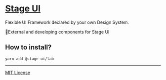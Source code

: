 # [Stage UI](http://stageui.abr.tech)
Flexible UI Framework declared by your own Design System.

🧪External and developing components for Stage UI

## How to install?

```
yarn add @stage-ui/lab
```

***
[MIT License](https://github.com/stage-org/StageUI/blob/master/LICENSE)
